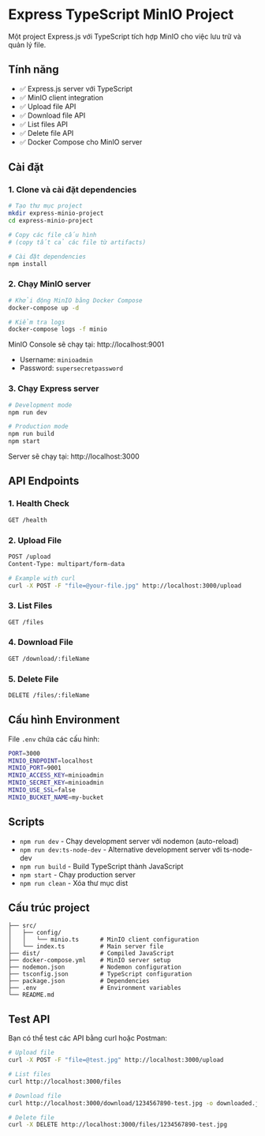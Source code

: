 # Express TypeScript MinIO Project

Một project Express.js với TypeScript tích hợp MinIO cho việc lưu trữ và quản lý file.

## Tính năng

- ✅ Express.js server với TypeScript
- ✅ MinIO client integration
- ✅ Upload file API
- ✅ Download file API  
- ✅ List files API
- ✅ Delete file API
- ✅ Docker Compose cho MinIO server

## Cài đặt

### 1. Clone và cài đặt dependencies

```bash
# Tạo thư mục project
mkdir express-minio-project
cd express-minio-project

# Copy các file cấu hình
# (copy tất cả các file từ artifacts)

# Cài đặt dependencies
npm install
```

### 2. Chạy MinIO server

```bash
# Khởi động MinIO bằng Docker Compose
docker-compose up -d

# Kiểm tra logs
docker-compose logs -f minio
```

MinIO Console sẽ chạy tại: http://localhost:9001
- Username: `minioadmin`
- Password: `supersecretpassword`

### 3. Chạy Express server

```bash
# Development mode
npm run dev

# Production mode
npm run build
npm start
```

Server sẽ chạy tại: http://localhost:3000

## API Endpoints

### 1. Health Check
```bash
GET /health
```

### 2. Upload File
```bash
POST /upload
Content-Type: multipart/form-data

# Example with curl
curl -X POST -F "file=@your-file.jpg" http://localhost:3000/upload
```

### 3. List Files
```bash
GET /files
```

### 4. Download File
```bash
GET /download/:fileName
```

### 5. Delete File
```bash
DELETE /files/:fileName
```

## Cấu hình Environment

File `.env` chứa các cấu hình:

```bash
PORT=3000
MINIO_ENDPOINT=localhost
MINIO_PORT=9001
MINIO_ACCESS_KEY=minioadmin
MINIO_SECRET_KEY=minioadmin
MINIO_USE_SSL=false
MINIO_BUCKET_NAME=my-bucket
```

## Scripts

- `npm run dev` - Chạy development server với nodemon (auto-reload)
- `npm run dev:ts-node-dev` - Alternative development server với ts-node-dev
- `npm run build` - Build TypeScript thành JavaScript
- `npm start` - Chạy production server
- `npm run clean` - Xóa thư mục dist

## Cấu trúc project

```
├── src/
│   ├── config/
│   │   └── minio.ts      # MinIO client configuration
│   └── index.ts          # Main server file
├── dist/                 # Compiled JavaScript
├── docker-compose.yml    # MinIO server setup
├── nodemon.json          # Nodemon configuration
├── tsconfig.json         # TypeScript configuration
├── package.json          # Dependencies
├── .env                  # Environment variables
└── README.md
```

## Test API

Bạn có thể test các API bằng curl hoặc Postman:

```bash
# Upload file
curl -X POST -F "file=@test.jpg" http://localhost:3000/upload

# List files
curl http://localhost:3000/files

# Download file
curl http://localhost:3000/download/1234567890-test.jpg -o downloaded.jpg

# Delete file
curl -X DELETE http://localhost:3000/files/1234567890-test.jpg
```